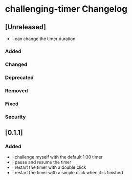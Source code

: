 <!-- Keep a Changelog guide -> https://keepachangelog.com -->

# challenging-timer Changelog

## [Unreleased]
- I can change the timer duration

### Added

### Changed

### Deprecated

### Removed

### Fixed

### Security

## [0.1.1]

### Added
- I challenge myself with the default 1:30 timer
- I pause and resume the timer
- I restart the timer with a double click
- I restart the timer with a simple click when it is finished
